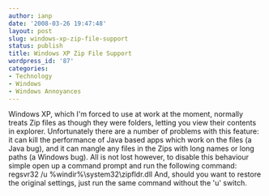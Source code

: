 ```yaml
---
author: ianp
date: '2008-03-26 19:47:48'
layout: post
slug: windows-xp-zip-file-support
status: publish
title: Windows XP Zip File Support
wordpress_id: '87'
categories:
- Technology
- Windows
- Windows Annoyances
---
```


Windows XP, which I'm forced to use at work at the moment, normally
treats Zip files as though they were folders, letting you view their
contents in explorer. Unfortunately there are a number of problems with
this feature: it can kill the performance of Java based apps which work
on the files (a Java bug), and it can mangle any files in the Zips with
long names or long paths (a Windows bug). All is not lost however, to
disable this behaviour simple open up a command prompt and run the
following command: regsvr32 /u %windir%\\system32\\zipfldr.dll And,
should you want to restore the original settings, just run the same
command without the 'u' switch.

